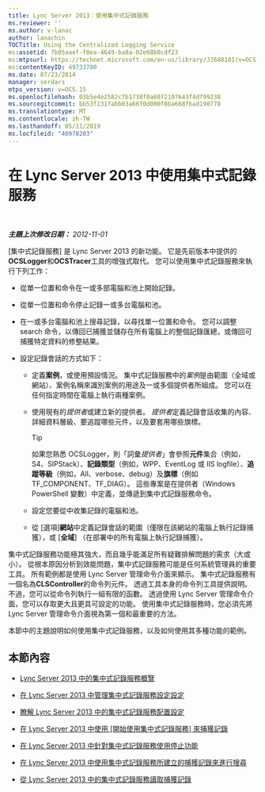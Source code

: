 ```yaml
---
title: Lync Server 2013：使用集中式記錄服務
ms.reviewer: ''
ms.author: v-lanac
author: lanachin
TOCTitle: Using the Centralized Logging Service
ms:assetid: 7b05aaef-f0ea-4649-ba8a-02e68b0cdf23
ms:mtpsurl: https://technet.microsoft.com/en-us/library/JJ688101(v=OCS.15)
ms:contentKeyID: 49733700
ms.date: 07/23/2014
manager: serdars
mtps_version: v=OCS.15
ms.openlocfilehash: 03b5e4e2582c7b1738f0a6072197643f4df99238
ms.sourcegitcommit: bb53f131fabb03a66f0d000f8ba668fbad190778
ms.translationtype: MT
ms.contentlocale: zh-TW
ms.lasthandoff: 05/11/2019
ms.locfileid: "40978203"
---
```

<div data-xmlns="http://www.w3.org/1999/xhtml">

<div class="topic" data-xmlns="http://www.w3.org/1999/xhtml" data-msxsl="urn:schemas-microsoft-com:xslt" data-cs="http://msdn.microsoft.com/en-us/">

<div data-asp="http://msdn2.microsoft.com/asp">

# <a name="using-the-centralized-logging-service-in-lync-server-2013"></a>在 Lync Server 2013 中使用集中式記錄服務

</div>

<div id="mainSection">

<div id="mainBody">

<span> </span>

_**主題上次修改日期：** 2012-11-01_

[集中式記錄服務] 是 Lync Server 2013 的新功能。 它是先前版本中提供的**OCSLogger**和**OCSTracer**工具的增強式取代。 您可以使用集中式記錄服務來執行下列工作：

  - 從單一位置和命令在一或多部電腦和池上開始記錄。

  - 從單一位置和命令停止記錄一或多台電腦和池。

  - 在一或多台電腦和池上搜尋記錄，以尋找單一位置和命令。 您可以調整 search 命令，以傳回已捕獲並儲存在所有電腦上的整個記錄匯總，或傳回可捕獲特定資料的修整結果。

  - 設定記錄會話的方式如下：
    
      - 定義**案例**，或使用預設情況。 集中式記錄服務中的*案例*是由範圍（全域或網站）、案例名稱來識別案例的用途及一或多個提供者所組成。 您可以在任何指定時間在電腦上執行兩種案例。
    
      - 使用現有的*提供者*或建立新的提供者。 *提供者*定義記錄會話收集的內容、詳細資料層級、要追蹤哪些元件，以及要套用哪些旗標。
        
        <div>
        

        > [!TIP]  
        > 如果您熟悉 OCSLogger，則「詞彙<EM>提供者</EM>」會參照<STRONG>元件</STRONG>集合（例如，S4、SIPStack）、<STRONG>記錄類型</STRONG>（例如，WPP、EventLog 或 IIS logfile）、<STRONG>追蹤等級</STRONG>（例如，All、verbose、debug）及<STRONG>旗標</STRONG>（例如 TF_COMPONENT、TF_DIAG）。 這些專案是在提供者（Windows PowerShell 變數）中定義，並傳遞到集中式記錄服務命令。

        
        </div>
    
      - 設定您要從中收集記錄的電腦和池。
    
      - 從 [選項]**網站**中定義記錄會話的範圍（僅限在該網站的電腦上執行記錄捕獲），或 [**全域**] （在部署中的所有電腦上執行記錄捕獲）。

集中式記錄服務功能極其強大，而且幾乎能滿足所有疑難排解問題的需求（大或小）。 從根本原因分析到效能問題，集中式記錄服務可能是任何系統管理員的重要工具。 所有範例都是使用 Lync Server 管理命令介面來顯示。 集中式記錄服務有一個名為**CLSController**的命令列元件。 透過工具本身的命令列工具提供說明。 不過，您可以從命令列執行一組有限的函數。 透過使用 Lync Server 管理命令介面，您可以存取更大且更具可設定的功能。 使用集中式記錄服務時，您必須先將 Lync Server 管理命令介面視為第一個和最重要的方法。

本節中的主題說明如何使用集中式記錄服務，以及如何使用其多種功能的範例。

<div>

## <a name="in-this-section"></a>本節內容

  - [Lync Server 2013 中的集中式記錄服務概覽](lync-server-2013-overview-of-the-centralized-logging-service.md)

  - [在 Lync Server 2013 中管理集中式記錄服務設定設定](lync-server-2013-managing-the-centralized-logging-service-configuration-settings.md)

  - [瞭解 Lync Server 2013 中的集中式記錄服務配置設定](lync-server-2013-understanding-centralized-logging-service-configuration-settings.md)

  - [在 Lync Server 2013 中使用 [開始使用集中式記錄服務] 來捕獲記錄](lync-server-2013-using-start-for-the-centralized-logging-service-to-capture-logs.md)

  - [在 Lync Server 2013 中針對集中式記錄服務使用停止功能](lync-server-2013-using-stop-for-the-centralized-logging-service.md)

  - [在 Lync Server 2013 中使用集中式記錄服務所建立的捕獲記錄來進行搜尋](lync-server-2013-using-search-on-capture-logs-created-by-the-centralized-logging-service.md)

  - [從 Lync Server 2013 中的集中式記錄服務讀取捕獲記錄](lync-server-2013-reading-capture-logs-from-the-centralized-logging-service.md)

</div>

</div>

<span> </span>

</div>

</div>

</div>

